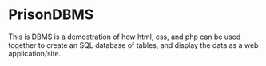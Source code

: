 # PrisonDBMS

This is DBMS is a demostration of how html, css, and php can be used together to create an SQL database of tables, and display the data as a web application/site.
